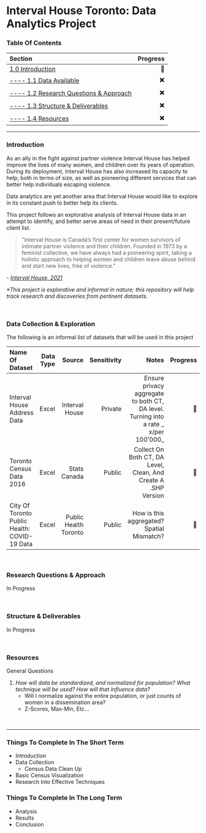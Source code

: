 
# Interval House Toronto: Data Analytics Project


### Table Of Contents ###
Section  | Progress
| :--- | ---:
[1.0 Introduction](https://github.com/renacin/IntervalHouse_DataAnalytics#introduction)  | :construction_worker:
[---- 1.1 Data Available](https://github.com/renacin/IntervalHouse_DataAnalytics#data-collection--exploration)  | :heavy_multiplication_x:
[---- 1.2 Research Questions & Approach](https://github.com/renacin/IntervalHouse_DataAnalytics#research-questions--approach)  | :heavy_multiplication_x:
[---- 1.3 Structure & Deliverables](https://github.com/renacin/IntervalHouse_DataAnalytics#structure--deliverables)  | :heavy_multiplication_x:
[---- 1.4 Resources](https://github.com/renacin/IntervalHouse_DataAnalytics#resources)  | :heavy_multiplication_x:

- - - -
### Introduction ###

As an ally in the fight against partner violence Interval House has helped improve the lives of many women, and children
over its years of operation. During its deployment, Interval House has also increased its capacity to help; both in
terms of size, as well as pioneering different services that can better help individuals escaping violence.

Data analytics are yet another area that Interval House would like to explore in its constant push to better help its clients.

This project follows an explorative analysis of Interval House data in an attempt to identify, and better serve
areas of need in their present/future client list.

>"Interval House is Canada’s first center for women survivors of intimate partner violence and their children.
Founded in 1973 by a feminist collective, we have always had a pioneering spirit, taking a holistic approach to helping
women and children leave abuse behind and start new lives, free of violence."   

_- [Interval House, 2021](https://www.intervalhouse.ca/inside-interval-house/)_

_*This project is explorative and informal in nature; this repository will help track research and discoveries from pertinent datasets._

<br />

### Data Collection & Exploration ###
The following is an informal list of datasets that will be used in this project

Name Of Dataset  | Data Type | Source | Sensitivity | Notes | Progress
|:---|---:|---:|---:|---:|---:|
Interval House Address Data | Excel | Interval House | Private | Ensure privacy aggregate to both CT, DA level. Turning into a rate _ x/per 100'000_ | :construction_worker:
Toronto Census Data 2016 | Excel | Stats Canada | Public | Collect On Both CT, DA Level, Clean, And Create A .SHP Version | :construction_worker:
City Of Toronto Public Health: COVID-19 Data | Excel | Public Health Toronto | Public | How is this aggregated? Spatial Mismatch? | :construction_worker:




<br />

### Research Questions & Approach ###
In Progress





<br />

### Structure & Deliverables ###
In Progress





<br />

### Resources ###
General Questions

1. _How will data be standardized, and normalized for population? What technique will be used? How will that influence data?_
    + Will I normalize against the entire population, or just counts of women in a dissemination area?
    + Z-Scores, Max-Min, Etc...




<br />

- - - -
### Things To Complete In The Short Term ###
 + Introduction
 + Data Collection
    + Census Data Clean Up
 + Basic Census Visualization
 + Research Into Effective Techniques

### Things To Complete In The Long Term ###
 + Analysis
 + Results
 + Conclusion
